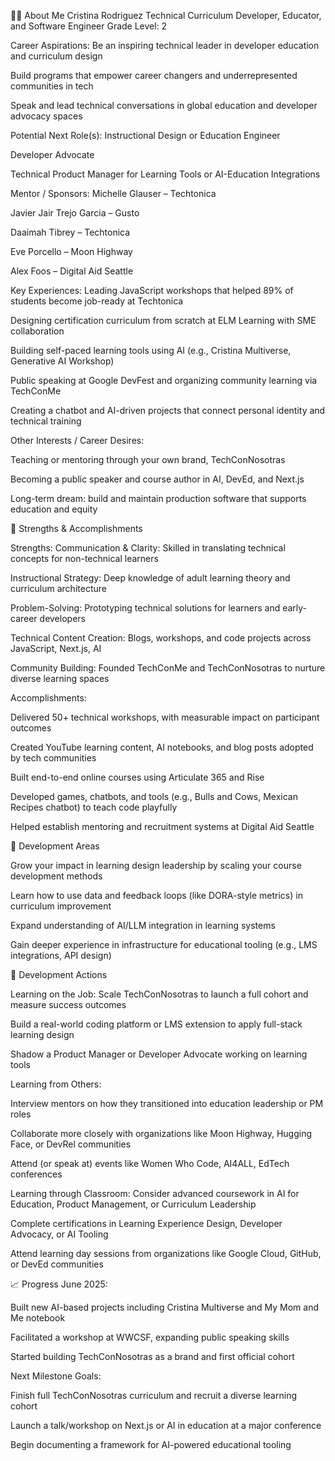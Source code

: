 🧑‍💼 About Me
Cristina Rodriguez
Technical Curriculum Developer, Educator, and Software Engineer
Grade Level: 2

Career Aspirations:
Be an inspiring technical leader in developer education and curriculum design

Build programs that empower career changers and underrepresented communities in tech

Speak and lead technical conversations in global education and developer advocacy spaces

Potential Next Role(s):
Instructional Design or Education Engineer

Developer Advocate

Technical Product Manager for Learning Tools or AI-Education Integrations

Mentor / Sponsors:
Michelle Glauser – Techtonica

Javier Jair Trejo Garcia – Gusto

Daaimah Tibrey – Techtonica

Eve Porcello – Moon Highway

Alex Foos – Digital Aid Seattle

Key Experiences:
Leading JavaScript workshops that helped 89% of students become job-ready at Techtonica

Designing certification curriculum from scratch at ELM Learning with SME collaboration

Building self-paced learning tools using AI (e.g., Cristina Multiverse, Generative AI Workshop)

Public speaking at Google DevFest and organizing community learning via TechConMe

Creating a chatbot and AI-driven projects that connect personal identity and technical training

Other Interests / Career Desires:

Teaching or mentoring through your own brand, TechConNosotras

Becoming a public speaker and course author in AI, DevEd, and Next.js

Long-term dream: build and maintain production software that supports education and equity

💪 Strengths & Accomplishments

Strengths:
Communication & Clarity: Skilled in translating technical concepts for non-technical learners

Instructional Strategy: Deep knowledge of adult learning theory and curriculum architecture

Problem-Solving: Prototyping technical solutions for learners and early-career developers

Technical Content Creation: Blogs, workshops, and code projects across JavaScript, Next.js, AI

Community Building: Founded TechConMe and TechConNosotras to nurture diverse learning spaces

Accomplishments:

Delivered 50+ technical workshops, with measurable impact on participant outcomes

Created YouTube learning content, AI notebooks, and blog posts adopted by tech communities

Built end-to-end online courses using Articulate 365 and Rise

Developed games, chatbots, and tools (e.g., Bulls and Cows, Mexican Recipes chatbot) to teach code playfully

Helped establish mentoring and recruitment systems at Digital Aid Seattle

🔧 Development Areas

Grow your impact in learning design leadership by scaling your course development methods

Learn how to use data and feedback loops (like DORA-style metrics) in curriculum improvement

Expand understanding of AI/LLM integration in learning systems

Gain deeper experience in infrastructure for educational tooling (e.g., LMS integrations, API design)

🎯 Development Actions

Learning on the Job:
Scale TechConNosotras to launch a full cohort and measure success outcomes

Build a real-world coding platform or LMS extension to apply full-stack learning design

Shadow a Product Manager or Developer Advocate working on learning tools

Learning from Others:

Interview mentors on how they transitioned into education leadership or PM roles

Collaborate more closely with organizations like Moon Highway, Hugging Face, or DevRel communities

Attend (or speak at) events like Women Who Code, AI4ALL, EdTech conferences

Learning through Classroom:
Consider advanced coursework in AI for Education, Product Management, or Curriculum Leadership

Complete certifications in Learning Experience Design, Developer Advocacy, or AI Tooling

Attend learning day sessions from organizations like Google Cloud, GitHub, or DevEd communities

📈 Progress
June 2025:

Built new AI-based projects including Cristina Multiverse and My Mom and Me notebook

Facilitated a workshop at WWCSF, expanding public speaking skills

Started building TechConNosotras as a brand and first official cohort

Next Milestone Goals:

Finish full TechConNosotras curriculum and recruit a diverse learning cohort

Launch a talk/workshop on Next.js or AI in education at a major conference

Begin documenting a framework for AI-powered educational tooling